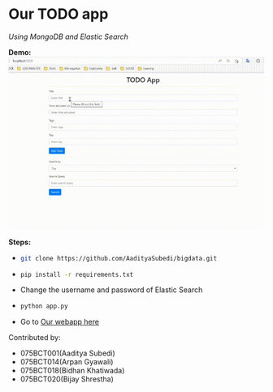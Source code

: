 # Our TODO app

_Using MongoDB and Elastic Search_

**Demo:**
<br>
![GIF of our demo](./Asset/Demo.gif)

**Steps:**

- ```bash
  git clone https://github.com/AadityaSubedi/bigdata.git
  ```
- ```bash
  pip install -r requirements.txt
  ```
- Change the username and password of Elastic Search
- ```bash
  python app.py
  ```
- Go to [Our webapp here](localhost:5000)

Contributed by:

- 075BCT001(Aaditya Subedi)
- 075BCT014(Arpan Gyawali)
- 075BCT018(Bidhan Khatiwada)
- 075BCT020(Bijay Shrestha)
